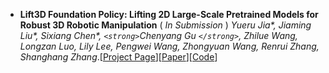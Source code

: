 - **Lift3D Foundation Policy: Lifting 2D Large-Scale Pretrained Models for Robust 3D Robotic Manipulation** ( *In Submission* )
  *Yueru Jia\*, Jiaming Liu\*, Sixiang Chen\*, `<strong>`Chenyang Gu `</strong>`, Zhilue Wang, Longzan Luo, Lily Lee, Pengwei Wang, Zhongyuan Wang, Renrui Zhang, Shanghang Zhang*.[[Project Page](https://lift3d-web.github.io/)][[Paper](https://arxiv.org/abs/2411.18623)][[Code](https://github.com/PKU-HMI-Lab/LIFT3D)]
